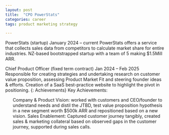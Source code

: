 ```yaml
---
layout: post
title:  "CPO PowerStats"
categories: career 
tags: product marketing strategy

---
```

PowerStats (startup)	January 2024 – current
PowerStats offers a service that collects sales data from competitors to calculate market share for entire industries. NZ-based bootstrapped startup with a team of 5 making $1.5Mill ARR.
<!--more-->
Chief Product Officer (fixed term contract)	Jan 2024 – Feb 2025
Responsible for creating strategies and undertaking research on customer value proposition, assessing Product Market Fit and steering founder ideas & efforts. Creation of a SaaS best-practice website to highlight the pivot in positioning.
{: Achievements}
Key Achievements:
<ul>
<span>Company & Product Vision:</span> worked with customers and CEO/founder to understand needs and distil the JTBD, test value proposition hypothesis in a new segment worth $500k ARR and repositioned based on a new vision.
<span>Sales Enablement:</span> Captured customer journey tangibly, created sales & marketing collateral based on observed gaps in the customer journey, supported during sales calls.
</ul>